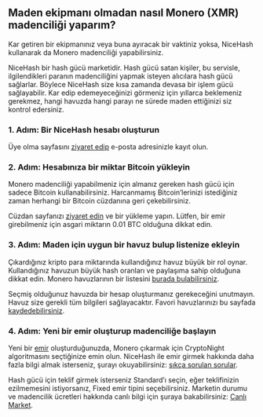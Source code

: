 ## Maden ekipmanı olmadan nasıl Monero (XMR) madenciliği yaparım?

Kar getiren bir ekipmanınız veya buna ayıracak bir vaktiniz yoksa, NiceHash kullanarak da Monero madenciliği yapabilirsiniz.

NiceHash bir hash gücü marketidir. Hash gücü satan kişiler, bu servisle, ilgilendikleri paranın madenciliğini yapmak isteyen alıcılara hash gücü sağlarlar. Böylece NiceHash size kısa zamanda devasa bir işlem gücü sağlayabilir. Kar edip edemeyeceğinizi görmeniz için yıllarca beklemeniz gerekmez, hangi havuzda hangi parayı ne sürede maden ettiğinizi siz kontrol edersiniz.

### **1. Adım:** Bir NiceHash hesabı oluşturun

Üye olma sayfasını [ziyaret edip](https://www.nicehash.com/?p=register) e-posta adresinizle kayıt olun.

### **2. Adım:** Hesabınıza bir miktar Bitcoin yükleyin

Monero madenciliği yapabilmeniz için almanız gereken hash gücü için sadece Bitcoin kullanabilirsiniz. Harcanmamış Bitcoin’lerinizi istediğiniz zaman herhangi bir Bitcoin cüzdanına geri çekebilirsiniz.

Cüzdan sayfanızı [ziyaret edin](https://www.nicehash.com/?p=wallet) ve bir yükleme yapın. Lütfen, bir emir girebilmeniz için asgari miktarın 0.01 BTC olduğuna dikkat edin.

### **3. Adım:** Maden için uygun bir havuz bulup listenize ekleyin

Çıkardığınız kripto para miktarında kullandığınız havuz büyük bir rol oynar. Kullandığınız havuzun büyük hash oranları ve paylaşıma sahip olduğuna dikkat edin.
Monero havuzlarının bir listesini [burada bulabilirsiniz](https://bitcointalk.org/index.php?topic=583449.0).

Seçmiş olduğunuz havuzda bir hesap oluşturmanız gerekeceğini unutmayın. Havuz size gerekli tüm bilgileri sağlayacaktır.
Favori havuzlarınızı bu sayfada [kaydedebilirsiniz](https://www.nicehash.com/?p=managepools).

### **4. Adım:** Yeni bir emir oluşturup madenciliğe başlayın

Yeni bir [emir](https://www.nicehash.com/?p=orders&new) oluşturduğunuzda, Monero çıkarmak için CryptoNight algoritmasını seçtiğinize emin olun. NiceHash ile emir girmek hakkında daha fazla bilgi almak isterseniz, şurayı okuyabilirsiniz: [sıkça sorulan sorular](https://www.nicehash.com/?p=faq#faqb0).

Hash gücü için teklif girmek isterseniz Standard’ı seçin, eğer teklifinizin ezilmemesini istiyorsanız, Fixed emir tipini seçebilirsiniz. Marketin durumu ve madencilik ücretleri hakkında canlı bilgi için şuraya bakabilirsiniz: [Canlı Market](https://www.nicehash.com/index.jsp?p=orders). 
